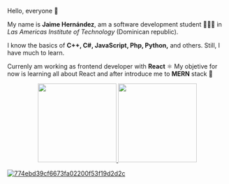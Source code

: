 
Hello, everyone 🌊
  
My name is **Jaime Hernández**, am a software development student 👨🏽‍💻 in *Las Americas Institute of Technology* (Dominican republic).

I know the basics of **C++, C#, JavaScript, Php, Python,** and others. Still, I have much to learn.

Currenly am working as frontend developer with **React** ⚛️ My objetive for now is learning all about React and after introduce me to **MERN** stack 🚀 

<div align="center">
  <a href="https://github.com/jaime-hndz">
  <img height="180em" src="https://github-readme-stats.vercel.app/api?username=jaime-hndz&theme=github_dark&show_icons=true"/>
  <img height="180em" src="https://github-readme-stats.vercel.app/api/top-langs/?username=jaime-hndz&layout=compact&theme=github_dark"/>
</div>
 
  ![774ebd39cf6673fa02200f53f19d2d2c](https://user-images.githubusercontent.com/59671227/149264140-85eeca0a-5c26-423b-bd80-9d4c55f7b638.gif)
  


